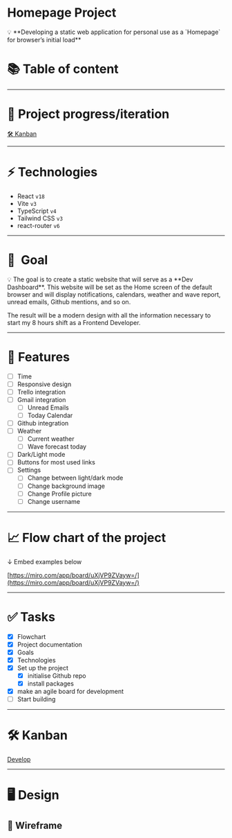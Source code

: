 # Homepage Project

<aside>
💡 **Developing a static web application for personal use as a `Homepage` for browser’s initial load**

</aside>

# 📚 Table of content

---

# 🔖 Project progress/iteration

[🛠️ Kanban](https://www.notion.so/Kanban-994865131e124c45b783d03122adae8c) 

---

# ⚡️ Technologies

- React `v18`
- Vite `v3`
- TypeScript `v4`
- Tailwind CSS `v3`
- react-router `v6`

---

# 🎯  Goal

<aside>
💡 The goal is to create a static website that will serve as a **Dev Dashboard**. This website will be set as the Home screen of the default browser and will display notifications, calendars, weather and wave report, unread emails, Github mentions, and so on.

</aside>

The result will be a modern design with all the information necessary to start my 8 hours shift as a Frontend Developer.

---

# 🚀 Features

- [ ]  Time
- [ ]  Responsive design
- [ ]  Trello integration
- [ ]  Gmail integration
    - [ ]  Unread Emails
    - [ ]  Today Calendar
- [ ]  Github integration
- [ ]  Weather
    - [ ]  Current weather
    - [ ]  Wave forecast today
- [ ]  Dark/Light mode
- [ ]  Buttons for most used links
- [ ]  Settings
    - [ ]  Change between light/dark mode
    - [ ]  Change background image
    - [ ]  Change Profile picture
    - [ ]  Change username

---

# 📈 Flow chart of the project

↓ Embed examples below

[https://miro.com/app/board/uXjVP9ZVayw=/](https://miro.com/app/board/uXjVP9ZVayw=/)

---

# ✅ Tasks

- [x]  Flowchart
- [x]  Project documentation
- [x]  Goals
- [x]  Technologies
- [x]  Set up the project
    - [x]  initialise Github repo
    - [x]  install packages
- [x]  make an agile board for development
- [ ]  Start building

---

# 🛠️ Kanban

[Develop](https://www.notion.so/8e47440a8f60482e8a3ab1f08cded3ea)

---

# 🖥️ Design

## 📑 Wireframe